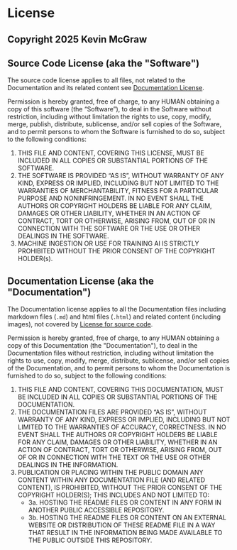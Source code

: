 # License
## Copyright 2025 Kevin McGraw

## Source Code License (aka the "Software")
The source code license applies to all files, not related to the Documentation and its related content see [Documentation License](#documentation-license-aka-the-documentation-).

Permission is hereby granted, free of charge, to any HUMAN obtaining a copy of this software (the “Software”), to deal in the Software without restriction, including without limitation the rights to use, copy, modify, merge, publish, distribute, sublicense, and/or sell copies of the Software, and to permit persons to whom the Software is furnished to do so, subject to the following conditions:

1. THIS FILE AND CONTENT, COVERING THIS LICENSE, MUST BE INCLUDED IN ALL COPIES OR SUBSTANTIAL PORTIONS OF THE SOFTWARE.
2. THE SOFTWARE IS PROVIDED “AS IS”, WITHOUT WARRANTY OF ANY KIND, EXPRESS OR IMPLIED, INCLUDING BUT NOT LIMITED TO THE WARRANTIES OF MERCHANTABILITY, FITNESS FOR A PARTICULAR PURPOSE AND NONINFRINGEMENT. IN NO EVENT SHALL THE AUTHORS OR COPYRIGHT HOLDERS BE LIABLE FOR ANY CLAIM, DAMAGES OR OTHER LIABILITY, WHETHER IN AN ACTION OF CONTRACT, TORT OR OTHERWISE, ARISING FROM, OUT OF OR IN CONNECTION WITH THE SOFTWARE OR THE USE OR OTHER DEALINGS IN THE SOFTWARE.
3. MACHINE INGESTION OR USE FOR TRAINING AI IS STRICTLY PROHIBITED WITHOUT THE PRIOR CONSENT OF THE COPYRIGHT HOLDER(s).

## Documentation License (aka the "Documentation") 
The Documentation license applies to all the Documentation files including markdown files (```.md```) and html files (```.html```)  and related content (including images), not covered by [License for source code](#source-code-license-aka-the-software).

Permission is hereby granted, free of charge, to any HUMAN obtaining a copy of this Documentation (the "Documentation"), to deal in the Documentation files without restriction, including without limitation the rights to use, copy, modify, merge, distribute, sublicense, and/or sell copies of the Documentation, and to permit persons to whom the Documentation is furnished to do so, subject to the following conditions:
1. THIS FILE AND CONTENT, COVERING THIS DOCUMENTATION, MUST BE INCLUDED IN ALL COPIES OR SUBSTANTIAL PORTIONS OF THE DOCUMENTATION.
2. THE DOCUMENTATION FILES ARE PROVIDED “AS IS”, WITHOUT WARRANTY OF ANY KIND, EXPRESS OR IMPLIED, INCLUDING BUT NOT LIMITED TO THE WARRANTIES OF ACCURACY, CORRECTNESS. IN NO EVENT SHALL THE AUTHORS OR COPYRIGHT HOLDERS BE LIABLE FOR ANY CLAIM, DAMAGES OR OTHER LIABILITY, WHETHER IN AN ACTION OF CONTRACT, TORT OR OTHERWISE, ARISING FROM, OUT OF OR IN CONNECTION WITH THE TEXT OR THE USE OR OTHER DEALINGS IN THE INFORMATION.
3. PUBLICATION OR PLACING WITHIN THE PUBLIC DOMAIN ANY CONTENT WITHIN ANY DOCUMENTATION FILE (AND RELATED CONTENT), IS PROHIBITED, WITHOUT THE PRIOR CONSENT OF THE COPYRIGHT HOLDER(S); THIS INCLUDES AND NOT LIMITED TO:
   * 3a. HOSTING THE README FILES OR CONTENT IN ANY FORM IN ANOTHER PUBLIC ACCESSIBLE REPOSITORY.
   * 3b. HOSTING THE README FILES OR CONTENT ON AN EXTERNAL WEBSITE OR DISTRIBUTION OF THESE README FILE IN A WAY THAT RESULT IN THE INFORMATION BEING MADE AVAILABLE TO THE PUBLIC OUTSIDE THIS REPOSITORY.

